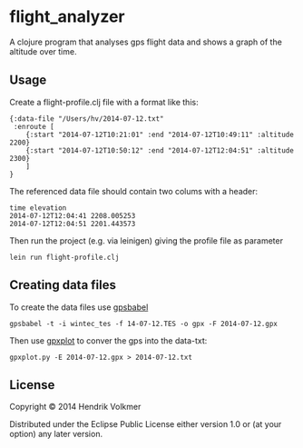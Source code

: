 # flight_analyzer

A clojure program that analyses gps flight data and shows a graph of the altitude over time.

## Usage

Create a flight-profile.clj file with a format like this:

    {:data-file "/Users/hv/2014-07-12.txt"
     :enroute [
        {:start "2014-07-12T10:21:01" :end "2014-07-12T10:49:11" :altitude 2200}
        {:start "2014-07-12T10:50:12" :end "2014-07-12T12:04:51" :altitude 2300}
        ]
    }
    
The referenced data file should contain two colums with a header:

    time elevation
    2014-07-12T12:04:41 2208.005253
    2014-07-12T12:04:51 2201.443573

Then run the project (e.g. via leinigen) giving the profile file as parameter

    lein run flight-profile.clj
    
## Creating data files

To create the data files use [gpsbabel](http://www.gpsbabel.org/)

    gpsbabel -t -i wintec_tes -f 14-07-12.TES -o gpx -F 2014-07-12.gpx

Then use [gpxplot](http://gpxplot.googlecode.com/svn/trunk/gpxplot.py) to conver the gps into the data-txt:

    gpxplot.py -E 2014-07-12.gpx > 2014-07-12.txt

## License

Copyright © 2014 Hendrik Volkmer

Distributed under the Eclipse Public License either version 1.0 or (at your option) any later version.

